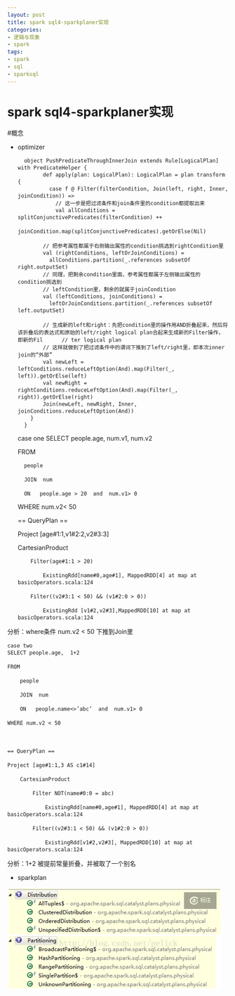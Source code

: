 ```yaml
---
layout: post
title: spark sql4-sparkplaner实现
categories:
- 逻辑与现象
- spark
tags:
- spark
- sql
- sparksql
---
```


spark sql4-sparkplaner实现
============

#概念

- optimizer

	
		object PushPredicateThroughInnerJoin extends Rule[LogicalPlan] with PredicateHelper {
			  def apply(plan: LogicalPlan): LogicalPlan = plan transform {
			    case f @ Filter(filterCondition, Join(left, right, Inner, joinCondition)) =>
			      // 这一步是把过滤条件和join条件里的condition都提取出来
			      val allConditions = splitConjunctivePredicates(filterCondition) ++
			        joinCondition.map(splitConjunctivePredicates).getOrElse(Nil)
		      
		      // 把参考属性都属于右侧输出属性的condition挑选到rightCondition里
		      val (rightConditions, leftOrJoinConditions) =
		        allConditions.partition(_.references subsetOf right.outputSet)
		      // 同理，把剩余condition里面，参考属性都属于左侧输出属性的condition挑选到
		      // leftCondition里，剩余的就属于joinCondition
		      val (leftConditions, joinConditions) =
		        leftOrJoinConditions.partition(_.references subsetOf left.outputSet)
		
		      // 生成新的left和right：先把condition里的操作用AND折叠起来，然后将该折叠后的表达式和原始的left/right logical plan合起来生成新的Filter操作，即新的Fil      // ter logical plan
		      // 这样就做到了把过滤条件中的谓词下推到了left/right里，即本次inner join的“外部”
		      val newLeft = leftConditions.reduceLeftOption(And).map(Filter(_, left)).getOrElse(left)
		      val newRight = rightConditions.reduceLeftOption(And).map(Filter(_, right)).getOrElse(right)
		      Join(newLeft, newRight, Inner, joinConditions.reduceLeftOption(And))
		  }
		}
	
	
	case one
	SELECT  people.age, num.v1,  num.v2
	
	FROM
	
	    people 
	
	    JOIN  num
	
	    ON   people.age > 20  and  num.v1> 0
	
	WHERE  num.v2< 50
	
	
	
	== QueryPlan ==
	
	Project [age#1:1,v1#2:2,v2#3:3]
	
	CartesianProduct 
	
	      Filter(age#1:1 > 20)
	
	          ExistingRdd[name#0,age#1], MappedRDD[4] at map at basicOperators.scala:124
	
	      Filter((v2#3:1 < 50) && (v1#2:0 > 0))
	
	          ExistingRdd [v1#2,v2#3],MappedRDD[10] at map at basicOperators.scala:124
	
	 

分析：where条件 num.v2 < 50 下推到Join里


	
	case two
	SELECT people.age,  1+2
	
	FROM
	
	    people 
	
	    JOIN  num
	
	    ON   people.name<>’abc’  and  num.v1> 0
	
	WHERE num.v2 < 50
	
	 
	
	== QueryPlan ==
	
	Project [age#1:1,3 AS c1#14]
	
	    CartesianProduct 
	
	        Filter NOT(name#0:0 = abc)
	
	            ExistingRdd[name#0,age#1], MappedRDD[4] at map at basicOperators.scala:124
	
	        Filter((v2#3:1 < 50) && (v1#2:0 > 0))
	
	            ExistingRdd[v1#2,v2#3], MappedRDD[10] at map at basicOperators.scala:124

 

分析：1+2 被提前常量折叠，并被取了一个别名



- sparkplan

![](/images/4/6.bmp)
